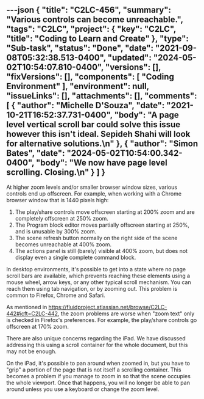 ---json
{
  "title": "C2LC-456",
  "summary": "Various controls can become unreachable.",
  "tags": "C2LC",
  "project": {
    "key": "C2LC",
    "title": "Coding to Learn and Create"
  },
  "type": "Sub-task",
  "status": "Done",
  "date": "2021-09-08T05:32:38.513-0400",
  "updated": "2024-05-02T10:54:07.810-0400",
  "versions": [],
  "fixVersions": [],
  "components": [
    "Coding Environment"
  ],
  "environment": null,
  "issueLinks": [],
  "attachments": [],
  "comments": [
    {
      "author": "Michelle D'Souza",
      "date": "2021-10-21T16:52:37.731-0400",
      "body": "A page level vertical scroll bar could solve this issue however this isn't ideal. Sepideh Shahi will look for alternative solutions.\n"
    },
    {
      "author": "Simon Bates",
      "date": "2024-05-02T10:54:00.342-0400",
      "body": "We now have page level scrolling. Closing.\n"
    }
  ]
}
---
At higher zoom levels and/or smaller browser window sizes, various controls end up offscreen.  For example, when working with a Chrome browser window that is 1440 pixels high:

1. The play/share controls move offscreen starting at 200% zoom and are completely offscreen at 250% zoom.
2. The Program block editor moves partially offscreen starting at 250%, and is unusable by 300% zoom.
3. The scene refresh button normally on the right side of the scene becomes unreachable at 400% zoom.
4. The actions panel is still (barely) visible at 400% zoom, but does not display even a single complete command block.

In desktop environments, it's possible to get into a state where no page scroll bars are available, which prevents reaching these elements using a mouse wheel, arrow keys, or any other typical scroll mechanism.  You can reach them using tab navigation, or by zooming out.  This problem is common to Firefox, Chrome and Safari.

As mentioned in <https://fluidproject.atlassian.net/browse/C2LC-442#icft=C2LC-442>, the zoom problems are worse when "zoom text" only is checked in Firefox's preferences.  For example, the play/share controls go offscreen at 170% zoom.

There are also unique concerns regarding the iPad.  We have discussed addressing this using a scroll container for the whole document, but this may not be enough.

On the iPad, it's possible to pan around when zoomed in, but you have to "grip" a portion of the page that is not itself a scrolling container.  This becomes a problem if you manage to zoom in so that the scene occupies the whole viewport.  Once that happens, you will no longer be able to pan around unless you use a keyboard or change the zoom level.

        